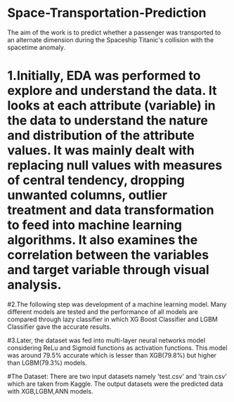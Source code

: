 # Space-Transportation-Prediction

The aim of the work is to predict whether a passenger was transported to an alternate dimension during the Spaceship Titanic's collision with the spacetime anomaly.

# 1.Initially, EDA was performed to explore and understand the data. It looks at each attribute (variable) in the data to understand the nature and distribution of the attribute values. It was mainly dealt with replacing null values with measures of central tendency, dropping unwanted columns, outlier treatment and data transformation to feed into machine learning algorithms. It also examines the correlation between the variables and target variable through visual analysis. 

#2.The following step was development of a machine learning model. Many different models are tested and the performance of all models are compared through lazy classifier in which XG Boost Classifier and LGBM Classifier gave the accurate results.

#3.Later, the dataset was fed into multi-layer neural networks model considering ReLu and Sigmoid functions as activation functions. This model was around 79.5% accurate which is lesser than XGB(79.8%) but higher than LGBM(79.3%) models.


#The Dataset:
There are two input datasets namely 'test.csv' and 'train.csv' which are taken from Kaggle.
The output datasets were the predicted data with XGB,LGBM,ANN models.


